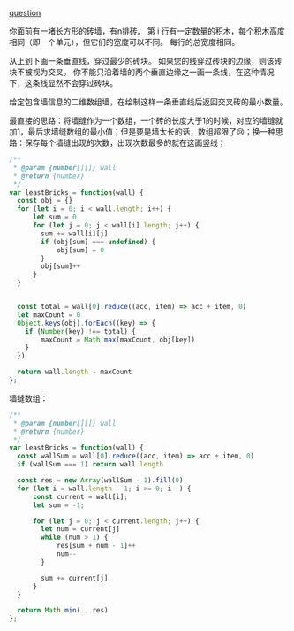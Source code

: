 [question](https://leetcode.com/problems/brick-wall)

你面前有一堵长方形的砖墙，有n排砖。 第 i 行有一定数量的积木，每个积木高度相同（即一个单元），但它们的宽度可以不同。 每行的总宽度相同。

从上到下画一条垂直线，穿过最少的砖块。 如果您的线穿过砖块的边缘，则该砖块不被视为交叉。 你不能只沿着墙的两个垂直边缘之一画一条线，在这种情况下，这条线显然不会穿过砖块。

给定包含墙信息的二维数组墙，在绘制这样一条垂直线后返回交叉砖的最小数量。

最直接的思路：将墙缝作为一个数组，一个砖的长度大于1的时候，对应的墙缝就加1，最后求墙缝数组的最小值；但是要是墙太长的话，数组超限了😢；换一种思路：保存每个墙缝出现的次数，出现次数最多的就在这画竖线；

```js
/**
 * @param {number[][]} wall
 * @return {number}
 */
var leastBricks = function(wall) {
  const obj = {}
  for (let i = 0; i < wall.length; i++) {
      let sum = 0
      for (let j = 0; j < wall[i].length; j++) {
        sum += wall[i][j]
        if (obj[sum] === undefined) {
            obj[sum] = 0
        }
        obj[sum]++
      }
  }


  const total = wall[0].reduce((acc, item) => acc + item, 0)
  let maxCount = 0
  Object.keys(obj).forEach((key) => {
    if (Number(key) !== total) {
        maxCount = Math.max(maxCount, obj[key])
    }
  })

  return wall.length - maxCount
};
```

墙缝数组：
```js
/**
 * @param {number[][]} wall
 * @return {number}
 */
var leastBricks = function(wall) {
  const wallSum = wall[0].reduce((acc, item) => acc + item, 0)
  if (wallSum === 1) return wall.length

  const res = new Array(wallSum - 1).fill(0)
  for (let i = wall.length - 1; i >= 0; i--) {
      const current = wall[i];
      let sum = -1;

      for (let j = 0; j < current.length; j++) {
        let num = current[j]
        while (num > 1) {
            res[sum + num - 1]++
            num--
        }

        sum += current[j]
      }
  }

  return Math.min(...res)
};
```


